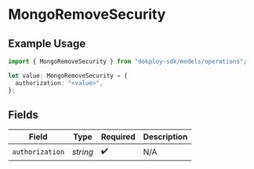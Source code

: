 # MongoRemoveSecurity

## Example Usage

```typescript
import { MongoRemoveSecurity } from "dokploy-sdk/models/operations";

let value: MongoRemoveSecurity = {
  authorization: "<value>",
};
```

## Fields

| Field              | Type               | Required           | Description        |
| ------------------ | ------------------ | ------------------ | ------------------ |
| `authorization`    | *string*           | :heavy_check_mark: | N/A                |